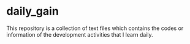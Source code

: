 # daily_gain
This repository is a collection of text files which contains the codes or information of the development activities that I learn daily. 
